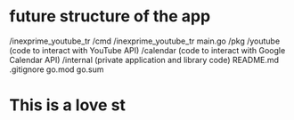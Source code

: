 # future structure of the app
/inexprime_youtube_tr
  /cmd
    /inexprime_youtube_tr
      main.go
  /pkg
    /youtube
      (code to interact with YouTube API)
    /calendar
      (code to interact with Google Calendar API)
  /internal
    (private application and library code)
  README.md
  .gitignore
  go.mod
  go.sum

# This is a love st